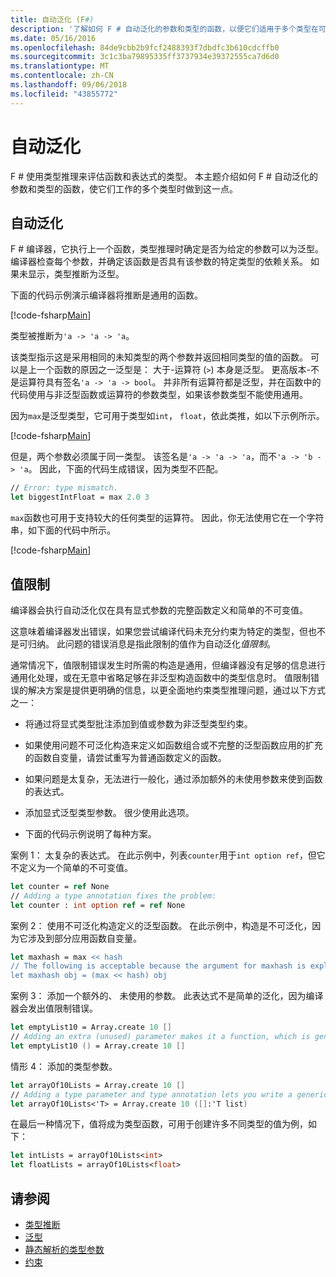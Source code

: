 ```yaml
---
title: 自动泛化 (F#)
description: '了解如何 F # 自动泛化的参数和类型的函数，以便它们适用于多个类型在可能的情况。'
ms.date: 05/16/2016
ms.openlocfilehash: 84de9cbb2b9fcf2488393f7dbdfc3b610cdcffb0
ms.sourcegitcommit: 3c1c3ba79895335ff3737934e39372555ca7d6d0
ms.translationtype: MT
ms.contentlocale: zh-CN
ms.lasthandoff: 09/06/2018
ms.locfileid: "43855772"
---
```

# <a name="automatic-generalization"></a>自动泛化

F # 使用类型推理来评估函数和表达式的类型。 本主题介绍如何 F # 自动泛化的参数和类型的函数，使它们工作的多个类型时做到这一点。

## <a name="automatic-generalization"></a>自动泛化

F # 编译器，它执行上一个函数，类型推理时确定是否为给定的参数可以为泛型。 编译器检查每个参数，并确定该函数是否具有该参数的特定类型的依赖关系。 如果未显示，类型推断为泛型。

下面的代码示例演示编译器将推断是通用的函数。

[!code-fsharp[Main](../../../../samples/snippets/fsharp/lang-ref-3/snippet101.fs)]

类型被推断为`'a -> 'a -> 'a`。

该类型指示这是采用相同的未知类型的两个参数并返回相同类型的值的函数。 可以是上一个函数的原因之一泛型是： 大于-运算符 (`>`) 本身是泛型。 更高版本-不是运算符具有签名`'a -> 'a -> bool`。 并非所有运算符都是泛型，并在函数中的代码使用与非泛型函数或运算符的参数类型，如果该参数类型不能使用通用。

因为`max`是泛型类型，它可用于类型如`int`， `float`，依此类推，如以下示例所示。

[!code-fsharp[Main](../../../../samples/snippets/fsharp/lang-ref-3/snippet102.fs)]

但是，两个参数必须属于同一类型。 该签名是`'a -> 'a -> 'a`，而不`'a -> 'b -> 'a`。 因此，下面的代码生成错误，因为类型不匹配。

```fsharp
// Error: type mismatch.
let biggestIntFloat = max 2.0 3
```

`max`函数也可用于支持较大的任何类型的运算符。 因此，你无法使用它在一个字符串，如下面的代码中所示。

[!code-fsharp[Main](../../../../samples/snippets/fsharp/lang-ref-3/snippet104.fs)]

## <a name="value-restriction"></a>值限制

编译器会执行自动泛化仅在具有显式参数的完整函数定义和简单的不可变值。

这意味着编译器发出错误，如果您尝试编译代码未充分约束为特定的类型，但也不是可归纳。 此问题的错误消息是指此限制的值作为自动泛化*值限制*。

通常情况下，值限制错误发生时所需的构造是通用，但编译器没有足够的信息进行通用化处理，或在无意中省略足够在非泛型构造函数中的类型信息时。 值限制错误的解决方案是提供更明确的信息，以更全面地约束类型推理问题，通过以下方式之一：

- 将通过将显式类型批注添加到值或参数为非泛型类型约束。

- 如果使用问题不可泛化构造来定义如函数组合或不完整的泛型函数应用的扩充的函数自变量，请尝试重写为普通函数定义的函数。

- 如果问题是太复杂，无法进行一般化，通过添加额外的未使用参数来使到函数的表达式。

- 添加显式泛型类型参数。 很少使用此选项。

- 下面的代码示例说明了每种方案。

案例 1： 太复杂的表达式。 在此示例中，列表`counter`用于`int option ref`，但它不定义为一个简单的不可变值。

```fsharp
let counter = ref None
// Adding a type annotation fixes the problem:
let counter : int option ref = ref None
```

案例 2： 使用不可泛化构造定义的泛型函数。 在此示例中，构造是不可泛化，因为它涉及到部分应用函数自变量。

```fsharp
let maxhash = max << hash
// The following is acceptable because the argument for maxhash is explicit:
let maxhash obj = (max << hash) obj
```

案例 3： 添加一个额外的、 未使用的参数。 此表达式不是简单的泛化，因为编译器会发出值限制错误。

```fsharp
let emptyList10 = Array.create 10 []
// Adding an extra (unused) parameter makes it a function, which is generalizable.
let emptyList10 () = Array.create 10 []
```

情形 4： 添加的类型参数。

```fsharp
let arrayOf10Lists = Array.create 10 []
// Adding a type parameter and type annotation lets you write a generic value.
let arrayOf10Lists<'T> = Array.create 10 ([]:'T list)
```

在最后一种情况下，值将成为类型函数，可用于创建许多不同类型的值为例，如下：

```fsharp
let intLists = arrayOf10Lists<int>
let floatLists = arrayOf10Lists<float>
```

## <a name="see-also"></a>请参阅

- [类型推断](../type-inference.md)
- [泛型](index.md)
- [静态解析的类型参数](statically-resolved-type-parameters.md)
- [约束](constraints.md)
